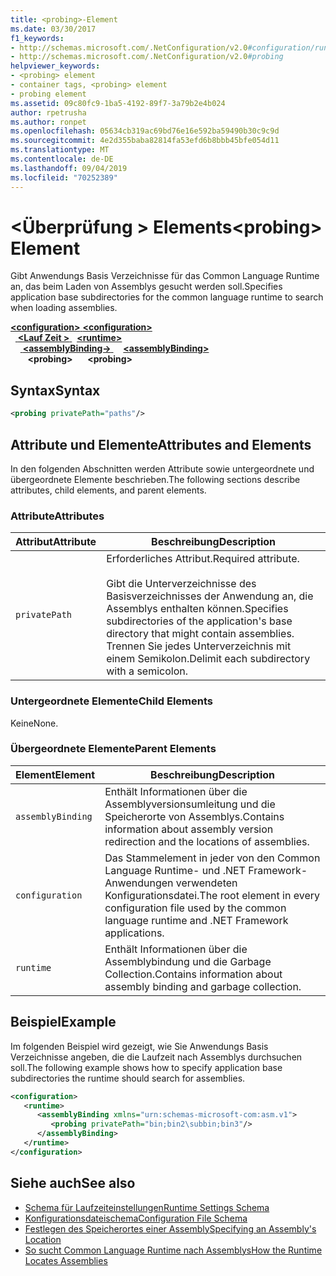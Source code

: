 ```yaml
---
title: <probing>-Element
ms.date: 03/30/2017
f1_keywords:
- http://schemas.microsoft.com/.NetConfiguration/v2.0#configuration/runtime/assemblyBinding/probing
- http://schemas.microsoft.com/.NetConfiguration/v2.0#probing
helpviewer_keywords:
- <probing> element
- container tags, <probing> element
- probing element
ms.assetid: 09c80fc9-1ba5-4192-89f7-3a79b2e4b024
author: rpetrusha
ms.author: ronpet
ms.openlocfilehash: 05634cb319ac69bd76e16e592ba59490b30c9c9d
ms.sourcegitcommit: 4e2d355baba82814fa53efd6b8bbb45bfe054d11
ms.translationtype: MT
ms.contentlocale: de-DE
ms.lasthandoff: 09/04/2019
ms.locfileid: "70252389"
---
```

# <a name="probing-element"></a><span data-ttu-id="3364f-102">\<Überprüfung > Elements</span><span class="sxs-lookup"><span data-stu-id="3364f-102">\<probing> Element</span></span>
<span data-ttu-id="3364f-103">Gibt Anwendungs Basis Verzeichnisse für das Common Language Runtime an, das beim Laden von Assemblys gesucht werden soll.</span><span class="sxs-lookup"><span data-stu-id="3364f-103">Specifies application base subdirectories for the common language runtime to search when loading assemblies.</span></span>  
  
<span data-ttu-id="3364f-104">[ **\<configuration>** ](../configuration-element.md)</span><span class="sxs-lookup"><span data-stu-id="3364f-104">[**\<configuration>**](../configuration-element.md)</span></span>\
<span data-ttu-id="3364f-105">&nbsp;&nbsp;[ **\<Lauf Zeit >** ](runtime-element.md)</span><span class="sxs-lookup"><span data-stu-id="3364f-105">&nbsp;&nbsp;[**\<runtime>**](runtime-element.md)</span></span>\
<span data-ttu-id="3364f-106">&nbsp;&nbsp;&nbsp;&nbsp;[ **\<assemblyBinding->** ](assemblybinding-element-for-runtime.md)</span><span class="sxs-lookup"><span data-stu-id="3364f-106">&nbsp;&nbsp;&nbsp;&nbsp;[**\<assemblyBinding>**](assemblybinding-element-for-runtime.md)</span></span>\
<span data-ttu-id="3364f-107">&nbsp;&nbsp;&nbsp;&nbsp;&nbsp;&nbsp; **\<probing>**</span><span class="sxs-lookup"><span data-stu-id="3364f-107">&nbsp;&nbsp;&nbsp;&nbsp;&nbsp;&nbsp;**\<probing>**</span></span>  
  
## <a name="syntax"></a><span data-ttu-id="3364f-108">Syntax</span><span class="sxs-lookup"><span data-stu-id="3364f-108">Syntax</span></span>  
  
```xml  
<probing privatePath="paths"/>  
```  
  
## <a name="attributes-and-elements"></a><span data-ttu-id="3364f-109">Attribute und Elemente</span><span class="sxs-lookup"><span data-stu-id="3364f-109">Attributes and Elements</span></span>  
 <span data-ttu-id="3364f-110">In den folgenden Abschnitten werden Attribute sowie untergeordnete und übergeordnete Elemente beschrieben.</span><span class="sxs-lookup"><span data-stu-id="3364f-110">The following sections describe attributes, child elements, and parent elements.</span></span>  
  
### <a name="attributes"></a><span data-ttu-id="3364f-111">Attribute</span><span class="sxs-lookup"><span data-stu-id="3364f-111">Attributes</span></span>  
  
|<span data-ttu-id="3364f-112">Attribut</span><span class="sxs-lookup"><span data-stu-id="3364f-112">Attribute</span></span>|<span data-ttu-id="3364f-113">Beschreibung</span><span class="sxs-lookup"><span data-stu-id="3364f-113">Description</span></span>|  
|---------------|-----------------|  
|`privatePath`|<span data-ttu-id="3364f-114">Erforderliches Attribut.</span><span class="sxs-lookup"><span data-stu-id="3364f-114">Required attribute.</span></span><br /><br /> <span data-ttu-id="3364f-115">Gibt die Unterverzeichnisse des Basisverzeichnisses der Anwendung an, die Assemblys enthalten können.</span><span class="sxs-lookup"><span data-stu-id="3364f-115">Specifies subdirectories of the application's base directory that might contain assemblies.</span></span> <span data-ttu-id="3364f-116">Trennen Sie jedes Unterverzeichnis mit einem Semikolon.</span><span class="sxs-lookup"><span data-stu-id="3364f-116">Delimit each subdirectory with a semicolon.</span></span>|  
  
### <a name="child-elements"></a><span data-ttu-id="3364f-117">Untergeordnete Elemente</span><span class="sxs-lookup"><span data-stu-id="3364f-117">Child Elements</span></span>  

<span data-ttu-id="3364f-118">Keine</span><span class="sxs-lookup"><span data-stu-id="3364f-118">None.</span></span>  
  
### <a name="parent-elements"></a><span data-ttu-id="3364f-119">Übergeordnete Elemente</span><span class="sxs-lookup"><span data-stu-id="3364f-119">Parent Elements</span></span>  
  
|<span data-ttu-id="3364f-120">Element</span><span class="sxs-lookup"><span data-stu-id="3364f-120">Element</span></span>|<span data-ttu-id="3364f-121">Beschreibung</span><span class="sxs-lookup"><span data-stu-id="3364f-121">Description</span></span>|  
|-------------|-----------------|  
|`assemblyBinding`|<span data-ttu-id="3364f-122">Enthält Informationen über die Assemblyversionsumleitung und die Speicherorte von Assemblys.</span><span class="sxs-lookup"><span data-stu-id="3364f-122">Contains information about assembly version redirection and the locations of assemblies.</span></span>|  
|`configuration`|<span data-ttu-id="3364f-123">Das Stammelement in jeder von den Common Language Runtime- und .NET Framework-Anwendungen verwendeten Konfigurationsdatei.</span><span class="sxs-lookup"><span data-stu-id="3364f-123">The root element in every configuration file used by the common language runtime and .NET Framework applications.</span></span>|  
|`runtime`|<span data-ttu-id="3364f-124">Enthält Informationen über die Assemblybindung und die Garbage Collection.</span><span class="sxs-lookup"><span data-stu-id="3364f-124">Contains information about assembly binding and garbage collection.</span></span>|  
  
## <a name="example"></a><span data-ttu-id="3364f-125">Beispiel</span><span class="sxs-lookup"><span data-stu-id="3364f-125">Example</span></span>  
 <span data-ttu-id="3364f-126">Im folgenden Beispiel wird gezeigt, wie Sie Anwendungs Basis Verzeichnisse angeben, die die Laufzeit nach Assemblys durchsuchen soll.</span><span class="sxs-lookup"><span data-stu-id="3364f-126">The following example shows how to specify application base subdirectories the runtime should search for assemblies.</span></span>  
  
```xml  
<configuration>  
   <runtime>  
      <assemblyBinding xmlns="urn:schemas-microsoft-com:asm.v1">  
         <probing privatePath="bin;bin2\subbin;bin3"/>  
      </assemblyBinding>  
   </runtime>  
</configuration>  
```  
  
## <a name="see-also"></a><span data-ttu-id="3364f-127">Siehe auch</span><span class="sxs-lookup"><span data-stu-id="3364f-127">See also</span></span>

- [<span data-ttu-id="3364f-128">Schema für Laufzeiteinstellungen</span><span class="sxs-lookup"><span data-stu-id="3364f-128">Runtime Settings Schema</span></span>](index.md)
- [<span data-ttu-id="3364f-129">Konfigurationsdateischema</span><span class="sxs-lookup"><span data-stu-id="3364f-129">Configuration File Schema</span></span>](../index.md)
- [<span data-ttu-id="3364f-130">Festlegen des Speicherortes einer Assembly</span><span class="sxs-lookup"><span data-stu-id="3364f-130">Specifying an Assembly's Location</span></span>](../../specify-assembly-location.md)
- [<span data-ttu-id="3364f-131">So sucht Common Language Runtime nach Assemblys</span><span class="sxs-lookup"><span data-stu-id="3364f-131">How the Runtime Locates Assemblies</span></span>](../../../deployment/how-the-runtime-locates-assemblies.md)
